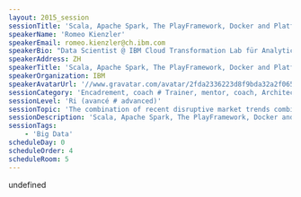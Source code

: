 ```yaml
---
layout: 2015_session
sessionTitle: 'Scala, Apache Spark, The PlayFramework, Docker and Platform as a Service'
speakerName: 'Romeo Kienzler'
speakerEmail: romeo.kienzler@ch.ibm.com
speakerBio: "Data Scientist @ IBM Cloud Transformation Lab für Analytics & IoT M. Sc. ETH in Information Systems, Bioinformatics and Applied Statistics, here my Linked.in Profile\n\nhttps://www.linkedin.com/pub/romeo-kienzler/57/b45/89"
speakerAddress: ZH
speakerTitle: 'Scala, Apache Spark, The PlayFramework, Docker and Platform as a Service'
speakerOrganization: IBM
speakerAvatarUrl: '//www.gravatar.com/avatar/2fda2336223d8f9bda32a2f0652f9816?size=200&default=mm'
sessionCategory: 'Encadrement, coach # Trainer, mentor, coach, Architecte # Architect, Développeur # Developer, Data scientist'
sessionLevel: 'Ri (avancé # advanced)'
sessionTopic: 'The combination of recent disruptive market trends combined in one demo application'
sessionDescription: 'Scala, Apache Spark, The PlayFramework, Docker and Platform as a Service - the combination of recent disruptive market trends combined in one demo application - in this talk I will explain why and how these new technologies are disrupting the (Startup) Ecosystem and how the work. After giving a short introduction in each of the technologies I''ll show a end to end demo analyzing a live twitter stream using Apache Spark, plotting a live dashboard with the PlayFramework and in addition to that showing total elasticity using Docker auto-scaling for Spark and PlayFramework. In addition to that, everything will be implemented in Scala.'
sessionTags:
    - 'Big Data'
scheduleDay: 0
scheduleOrder: 4
scheduleRoom: 5
---
```


undefined
